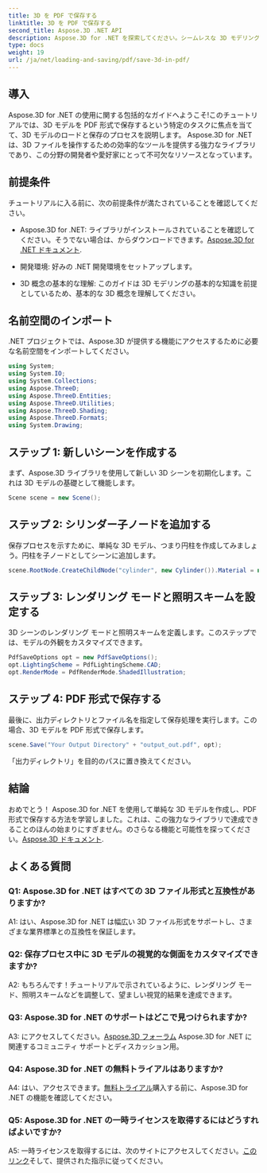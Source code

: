 ```yaml
---
title: 3D を PDF で保存する
linktitle: 3D を PDF で保存する
second_title: Aspose.3D .NET API
description: Aspose.3D for .NET を探索してください。シームレスな 3D モデリングとレンダリングのための頼りになるライブラリ。 3D モデルを PDF で簡単に保存できます。
type: docs
weight: 19
url: /ja/net/loading-and-saving/pdf/save-3d-in-pdf/
---
```

## 導入

Aspose.3D for .NET の使用に関する包括的なガイドへようこそ!このチュートリアルでは、3D モデルを PDF 形式で保存するという特定のタスクに焦点を当てて、3D モデルのロードと保存のプロセスを説明します。 Aspose.3D for .NET は、3D ファイルを操作するための効率的なツールを提供する強力なライブラリであり、この分野の開発者や愛好家にとって不可欠なリソースとなっています。

## 前提条件

チュートリアルに入る前に、次の前提条件が満たされていることを確認してください。

-  Aspose.3D for .NET: ライブラリがインストールされていることを確認してください。そうでない場合は、からダウンロードできます。[Aspose.3D for .NET ドキュメント](https://reference.aspose.com/3d/net/).

- 開発環境: 好みの .NET 開発環境をセットアップします。

- 3D 概念の基本的な理解: このガイドは 3D モデリングの基本的な知識を前提としているため、基本的な 3D 概念を理解してください。

## 名前空間のインポート

.NET プロジェクトでは、Aspose.3D が提供する機能にアクセスするために必要な名前空間をインポートしてください。

```csharp
using System;
using System.IO;
using System.Collections;
using Aspose.ThreeD;
using Aspose.ThreeD.Entities;
using Aspose.ThreeD.Utilities;
using Aspose.ThreeD.Shading;
using Aspose.ThreeD.Formats;
using System.Drawing;
```

## ステップ 1: 新しいシーンを作成する

まず、Aspose.3D ライブラリを使用して新しい 3D シーンを初期化します。これは 3D モデルの基礎として機能します。

```csharp
Scene scene = new Scene();
```

## ステップ 2: シリンダー子ノードを追加する

保存プロセスを示すために、単純な 3D モデル、つまり円柱を作成してみましょう。円柱を子ノードとしてシーンに追加します。

```csharp
scene.RootNode.CreateChildNode("cylinder", new Cylinder()).Material = new PhongMaterial() { DiffuseColor = new Vector3(Color.DarkCyan) };
```

## ステップ 3: レンダリング モードと照明スキームを設定する

3D シーンのレンダリング モードと照明スキームを定義します。このステップでは、モデルの外観をカスタマイズできます。

```csharp
PdfSaveOptions opt = new PdfSaveOptions();
opt.LightingScheme = PdfLightingScheme.CAD;
opt.RenderMode = PdfRenderMode.ShadedIllustration;
```

## ステップ 4: PDF 形式で保存する

最後に、出力ディレクトリとファイル名を指定して保存処理を実行します。この場合、3D モデルを PDF 形式で保存します。

```csharp
scene.Save("Your Output Directory" + "output_out.pdf", opt);
```

「出力ディレクトリ」を目的のパスに置き換えてください。

## 結論

おめでとう！ Aspose.3D for .NET を使用して単純な 3D モデルを作成し、PDF 形式で保存する方法を学習しました。これは、この強力なライブラリで達成できることのほんの始まりにすぎません。のさらなる機能と可能性を探ってください。[Aspose.3D ドキュメント](https://reference.aspose.com/3d/net/).

## よくある質問

### Q1: Aspose.3D for .NET はすべての 3D ファイル形式と互換性がありますか?

A1: はい、Aspose.3D for .NET は幅広い 3D ファイル形式をサポートし、さまざまな業界標準との互換性を保証します。

### Q2: 保存プロセス中に 3D モデルの視覚的な側面をカスタマイズできますか?

A2: もちろんです！チュートリアルで示されているように、レンダリング モード、照明スキームなどを調整して、望ましい視覚的結果を達成できます。

### Q3: Aspose.3D for .NET のサポートはどこで見つけられますか?

 A3: にアクセスしてください。[Aspose.3D フォーラム](https://forum.aspose.com/c/3d/18) Aspose.3D for .NET に関連するコミュニティ サポートとディスカッション用。

### Q4: Aspose.3D for .NET の無料トライアルはありますか?

 A4: はい、アクセスできます。[無料トライアル](https://releases.aspose.com/)購入する前に、Aspose.3D for .NET の機能を確認してください。

### Q5: Aspose.3D for .NET の一時ライセンスを取得するにはどうすればよいですか?

 A5: 一時ライセンスを取得するには、次のサイトにアクセスしてください。[このリンク](https://purchase.aspose.com/temporary-license/)そして、提供された指示に従ってください。